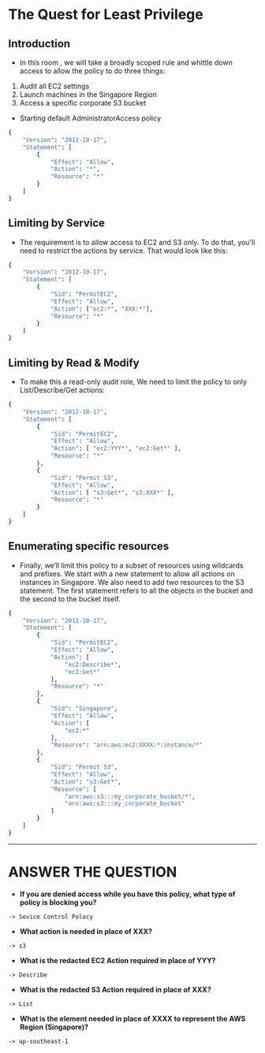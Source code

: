 # The Quest for Least Privilege

## Introduction
- In this room , we will take a broadly scoped rule and whittle down access to allow the policy to do three things:
1. Audit all EC2 settings
2. Launch machines in the Singapore Region
3. Access a specific corporate S3 bucket
- Starting default AdministratorAccess policy

```bash
{
    "Version": "2012-10-17",
    "Statement": [
        {
            "Effect": "Allow",
            "Action": "*",
            "Resource": "*"
        }
    ]
}
```

## Limiting by Service
- The requirement is to allow access to EC2 and S3 only. To do that, you’ll need to restrict the actions by service. That would look like this:

```bash
{
    "Version": "2012-10-17",
    "Statement": [
        {
            "Sid": "PermitEC2",
            "Effect": "Allow",
            "Action": ["ec2:*", "XXX:*"],
            "Resource": "*"
        }
    ]
}
```
## Limiting by Read & Modify
- To make this a read-only audit role, We need to limit the policy to only List/Describe/Get actions:
```bash
{
    "Version": "2012-10-17",
    "Statement": [
        {
            "Sid": "PermitEC2",
            "Effect": "Allow",
            "Action": [ "ec2:YYY*", "ec2:Get*" ],
            "Resource": "*"
        },
        {
            "Sid": "Permit S3",
            "Effect": "Allow",
            "Action": [ "s3:Get*", "s3:XXX*" ],
            "Resource": "*"
        }
    ]
}
```

## Enumerating specific resources
- Finally, we’ll limit this policy to a subset of resources using wildcards and prefixes. We start with a new statement to allow all actions on instances in Singapore.
We also need to add two resources to the S3 statement. The first statement refers to all the objects in the bucket and the second to the bucket itself.

```bash
{
    "Version": "2012-10-17",
    "Statement": [
        {
            "Sid": "PermitEC2",
            "Effect": "Allow",
            "Action": [
            	"ec2:Describe*",
            	"ec2:Get*"
            ],
            "Resource": "*"
        },
        {
            "Sid": "Singapore",
            "Effect": "Allow",
            "Action": [
            	"ec2:*"
            ],
            "Resource": "arn:aws:ec2:XXXX:*:instance/*"
        },
        {
            "Sid": "Permit S3",
            "Effect": "Allow",
            "Action": "s3:Get*",
            "Resource": [
            	"arn:aws:s3:::my_corporate_bucket/*",
            	"arn:aws:s3:::my_corporate_bucket"
            ]
        }
    ]
}
```

-----

# ANSWER THE QUESTION 
- **If you are denied access while you have this policy, what type of policy is blocking you?**
  
`-> Sevice Control Polocy`

- **What action is needed in place of XXX?**
  
`-> s3`

- **What is the redacted EC2 Action required in place of YYY?**
  
`-> Describe`

- **What is the redacted S3 Action required in place of XXX?**

`-> List`

- **What is the element needed in place of XXXX to represent the AWS Region (Singapore)?**

`-> ap-southeast-1`
